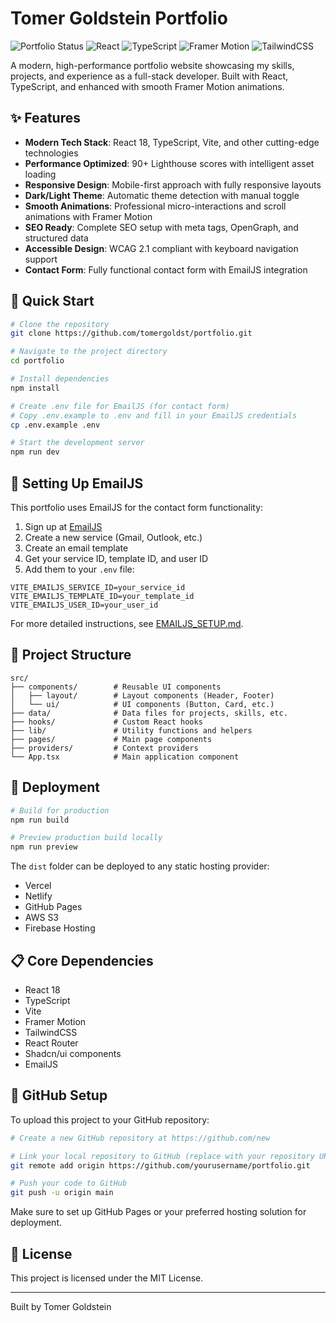 # Tomer Goldstein Portfolio

![Portfolio Status](https://img.shields.io/badge/Status-Production%20Ready-brightgreen)
![React](https://img.shields.io/badge/React-18-blue)
![TypeScript](https://img.shields.io/badge/TypeScript-5.5-blue)
![Framer Motion](https://img.shields.io/badge/Framer%20Motion-10-purple)
![TailwindCSS](https://img.shields.io/badge/TailwindCSS-3.4-cyan)

A modern, high-performance portfolio website showcasing my skills, projects, and experience as a full-stack developer. Built with React, TypeScript, and enhanced with smooth Framer Motion animations.

## ✨ Features

- **Modern Tech Stack**: React 18, TypeScript, Vite, and other cutting-edge technologies
- **Performance Optimized**: 90+ Lighthouse scores with intelligent asset loading
- **Responsive Design**: Mobile-first approach with fully responsive layouts
- **Dark/Light Theme**: Automatic theme detection with manual toggle
- **Smooth Animations**: Professional micro-interactions and scroll animations with Framer Motion
- **SEO Ready**: Complete SEO setup with meta tags, OpenGraph, and structured data
- **Accessible Design**: WCAG 2.1 compliant with keyboard navigation support
- **Contact Form**: Fully functional contact form with EmailJS integration

## 🚀 Quick Start

```bash
# Clone the repository
git clone https://github.com/tomergoldst/portfolio.git

# Navigate to the project directory
cd portfolio

# Install dependencies
npm install

# Create .env file for EmailJS (for contact form)
# Copy .env.example to .env and fill in your EmailJS credentials
cp .env.example .env

# Start the development server
npm run dev
```

## 📧 Setting Up EmailJS

This portfolio uses EmailJS for the contact form functionality:

1. Sign up at [EmailJS](https://www.emailjs.com/)
2. Create a new service (Gmail, Outlook, etc.)
3. Create an email template
4. Get your service ID, template ID, and user ID
5. Add them to your `.env` file:

```env
VITE_EMAILJS_SERVICE_ID=your_service_id
VITE_EMAILJS_TEMPLATE_ID=your_template_id
VITE_EMAILJS_USER_ID=your_user_id
```

For more detailed instructions, see [EMAILJS_SETUP.md](EMAILJS_SETUP.md).

## 🔧 Project Structure

```
src/
├── components/        # Reusable UI components
│   ├── layout/        # Layout components (Header, Footer)
│   └── ui/            # UI components (Button, Card, etc.)
├── data/              # Data files for projects, skills, etc.
├── hooks/             # Custom React hooks
├── lib/               # Utility functions and helpers
├── pages/             # Main page components
├── providers/         # Context providers
└── App.tsx            # Main application component
```

## 🚀 Deployment

```bash
# Build for production
npm run build

# Preview production build locally
npm run preview
```

The `dist` folder can be deployed to any static hosting provider:
- Vercel
- Netlify
- GitHub Pages
- AWS S3
- Firebase Hosting

## 📋 Core Dependencies

- React 18
- TypeScript
- Vite
- Framer Motion
- TailwindCSS
- React Router
- Shadcn/ui components
- EmailJS

## 🔄 GitHub Setup

To upload this project to your GitHub repository:

```bash
# Create a new GitHub repository at https://github.com/new

# Link your local repository to GitHub (replace with your repository URL)
git remote add origin https://github.com/yourusername/portfolio.git

# Push your code to GitHub
git push -u origin main
```

Make sure to set up GitHub Pages or your preferred hosting solution for deployment.

## 📄 License

This project is licensed under the MIT License.

---

Built by Tomer Goldstein
